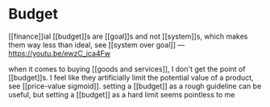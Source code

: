 # Budget

[[finance]]ial [[budget]]s are [[goal]]s and not [[system]]s, which makes them way less than ideal, see [[system over goal]] &mdash; <https://youtu.be/ewzC_ica4Fw>

when it comes to buying [[goods and services]], I don't get the point of [[budget]]s. I feel like they artificially limit the potential value of a product, see [[price-value sigmoid]]. setting a [[budget]] as a rough guideline can be useful, but setting a [[budget]] as a hard limit seems pointless to me
